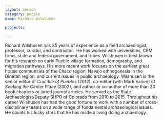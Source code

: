 ```yaml
---
layout: person
category: people
name: Richard Wilshusen

projects:

---
```


Richard Wilshusen has 35 years of experience as a field archaeologist, professor, curator, and contractor.  He has worked with universities, CRM firms, state and federal government, and tribes. Wilshusen is best known for his research on early Pueblo village formation, demography, and migration pathways. His more recent work focuses on the earliest great house communities of the Chaco region, Navajo ethnogenesis in the Dinétah region, and current issues in public archaeology. Wilshusen is the senior editor of *Crucible of Pueblos* (2012), co-editor (with Mark Varien) of *Seeking the Center Place* (2002), and author or co-author of more than 30 book chapters or juried journal articles. He served as the State Archaeologist/Deputy SHPO of Colorado from 2010 to 2015. Throughout his career Wilshusen has had the good fortune to work with a number of cross-disciplinary teams on a wide range of fundamental archaeological issues. He counts his lucky stars that he has made a living doing archaeology.